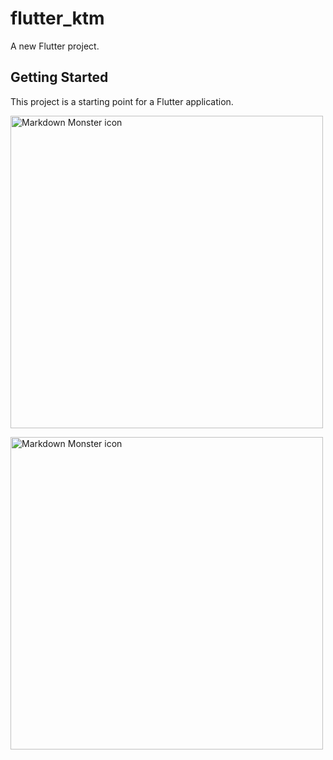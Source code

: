 # flutter_ktm

A new Flutter project.

## Getting Started

This project is a starting point for a Flutter application.

<img src="localhost_62032_(Pixel 2).png"
     alt="Markdown Monster icon"
     height="500em" />
     
 <img src="localhost_62032_(Pixel 2).png"
     alt="Markdown Monster icon"
     height="500em" />
